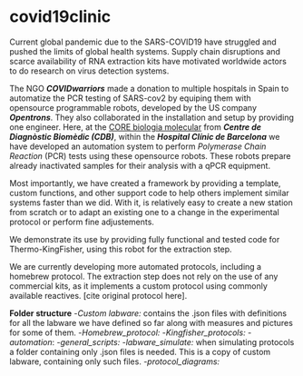 # covid19clinic

Current global pandemic due to the SARS-COVID19 have struggled and pushed the limits of global health systems. Supply chain disruptions and scarce availability of RNA extraction kits have motivated worldwide actors to do research on virus detection systems.

The NGO ***COVIDwarriors*** made a donation to multiple hospitals in Spain to automatize the PCR testing of SARS-cov2 by equiping them with opensource programmable robots, developed by the US company ***Opentrons***. They also collaborated in the installation and setup by providing one engineer.
Here, at the [CORE biologia molecular](http://cdb.hospitalclinic.org/laboratorios/laboratorio_core_bm/en_index/) from ***Centre de Diagnòstic Biomèdic (CDB)***, within the ***Hospital Clínic de Barcelona*** we have developed an automation system to perform *Polymerase Chain Reaction* (PCR) tests using these opensource robots. These robots prepare already inactivated samples for their analysis with a qPCR equipment.

Most importantly, we have created a framework by providing a template, custom functions, and other support code to help others implement similar systems faster than we did. With it, is relatively easy to create a new station from scratch or to adapt an existing one to a change in the experimental protocol or perform fine adjustements.

We demonstrate its use by providing fully functional and tested code for Thermo-KingFisher, using this robot for the extraction step.

We are currently developing more automated protocols, including a homebrew protocol. The extraction step does not rely on the use of any commercial kits, as it implements a custom protocol using commonly available reactives. [cite original protocol here]. 


**Folder structure**
-*Custom labware:* contains the .json files with definitions for all the labware we have defined so far along with measures and pictures for some of them.
-*Homebrew_protocol:*
-*Kingfisher_protocols:*
-*automation*:
-*general_scripts:*
-*labware_simulate:* when simulating protocols a folder containing only .json files is needed. This is a copy of custom labware, containing only such files.
-*protocol_diagrams:*

